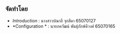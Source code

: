## จัดทำโดย
- *Introduction* : นางสาวปณาลี จุกสีดา 65070127
- *Configuration * : นายภควัฒน์ พันธุ์ภักษ์ดีวงศ์ 65070165
